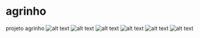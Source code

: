 # agrinho
projeto agrinho
![alt text](Copilot_20250614_210337.png)
![alt text](<WhatsApp Image 2025-06-14 at 20.21.37.jpeg>)
![alt text](<WhatsApp Image 2025-06-14 at 20.21.41.jpeg>)
![alt text](<WhatsApp Image 2025-06-14 at 20.21.38.jpeg>)
![alt text](banco.jpg)
![alt text](<WhatsApp Image 2025-06-14 at 20.21.38 (1).jpeg>)
